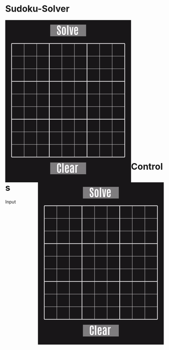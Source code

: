 # Sudoku-Solver

<p>
  <img align = "left" width="400" height="514" src="https://github.com/sebimih13/Sudoku-Solver/blob/main/Resource/Valid.gif">
  <img align = "right" width="400" height="514" src="https://github.com/sebimih13/Sudoku-Solver/blob/main/Resource/Invalid.gif">
</p>

<br /> <br /> <br /> <br /> <br /> <br /> <br /> <br /> <br /> <br /> <br /> <br /> <br /> <br /> <br /> <br /> <br /> <br /> <br /> <br /> <br /> <br /> <br /> <br />

# Controls

Input

